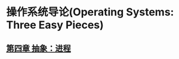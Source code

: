 # 操作系统导论(Operating Systems: Three Easy Pieces)

## [第四章 抽象：进程](https://github.com/dqxcj/Operating_Systems_Three_Easy_Pieces_answer/chapter4/answer.md)